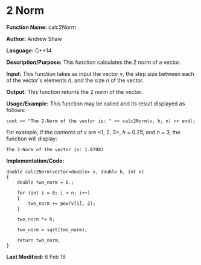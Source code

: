 # 2 Norm

**Function Name:** calc2Norm

**Author:** Andrew Shaw

**Language:** C++14

**Description/Purpose:** This function calculates the 2 norm of a vector.

**Input:** This function takes as input the vector *v*, the step size between each of the vector's elements *h*, and the size *n* of the vector.

**Output:** This function returns the 2 norm of the vector.

**Usage/Example:** This function may be called and its result displayed as follows:
~~~~
cout << "The 2-Norm of the vector is: " << calc2Norm(v, h, n) << endl;
~~~~
For example, if the contents of *v* are <1, 2, 3>, *h* = 0.25, and *n* = 3, the function will display:
~~~~
The 2-Norm of the vector is: 1.87083
~~~~
**Implementation/Code:**
~~~~
double calc2Norm(vector<double> v, double h, int n)
{
	double two_norm = 0.;

	for (int i = 0; i < n; i++)
	{
		two_norm += pow(v[i], 2);
	}

	two_norm *= h;

	two_norm = sqrt(two_norm);

	return two_norm;
}
~~~~
**Last Modified:** 6 Feb 18
